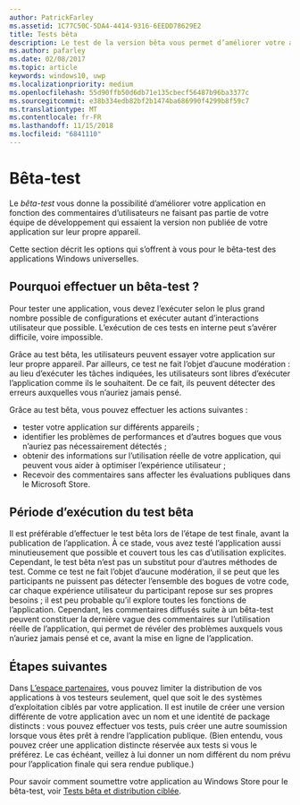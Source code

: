 ```yaml
---
author: PatrickFarley
ms.assetid: 1C77C50C-5DA4-4414-9316-6EEDD78629E2
title: Tests bêta
description: Le test de la version bêta vous permet d’améliorer votre application en fonction des commentaires des personnes ne faisant pas partie de votre équipe de développement d’applications, qui essaient votre application non publiée sur leur propre appareil.
ms.author: pafarley
ms.date: 02/08/2017
ms.topic: article
keywords: windows10, uwp
ms.localizationpriority: medium
ms.openlocfilehash: 55d90ffb50d6db71e135cbecf56487b96ba3377c
ms.sourcegitcommit: e38b334edb82bf2b1474ba686990f4299b8f59c7
ms.translationtype: MT
ms.contentlocale: fr-FR
ms.lasthandoff: 11/15/2018
ms.locfileid: "6841110"
---
```

# <a name="beta-testing"></a>Bêta-test



Le *bêta-test* vous donne la possibilité d’améliorer votre application en fonction des commentaires d’utilisateurs ne faisant pas partie de votre équipe de développement qui essaient la version non publiée de votre application sur leur propre appareil.

Cette section décrit les options qui s’offrent à vous pour le bêta-test des applications Windows universelles.

## <a name="why-beta-test"></a>Pourquoi effectuer un bêta-test ?

Pour tester une application, vous devez l’exécuter selon le plus grand nombre possible de configurations et exécuter autant d’interactions utilisateur que possible. L’exécution de ces tests en interne peut s’avérer difficile, voire impossible.

Grâce au test bêta, les utilisateurs peuvent essayer votre application sur leur propre appareil. Par ailleurs, ce test ne fait l’objet d’aucune modération : au lieu d’exécuter les tâches indiquées, les utilisateurs sont libres d’exécuter l’application comme ils le souhaitent. De ce fait, ils peuvent détecter des erreurs auxquelles vous n’auriez jamais pensé.

Grâce au test bêta, vous pouvez effectuer les actions suivantes :

-   tester votre application sur différents appareils ;
-   identifier les problèmes de performances et d’autres bogues que vous n’auriez pas nécessairement détectés ;
-   obtenir des informations sur l’utilisation réelle de votre application, qui peuvent vous aider à optimiser l’expérience utilisateur ;
-   Recevoir des commentaires sans affecter les évaluations publiques dans le Microsoft Store.

## <a name="when-to-beta-test"></a>Période d’exécution du test bêta

Il est préférable d’effectuer le test bêta lors de l’étape de test finale, avant la publication de l’application. À ce stade, vous avez testé l’application aussi minutieusement que possible et couvert tous les cas d’utilisation explicites. Cependant, le test bêta n’est pas un substitut pour d’autres méthodes de test. Comme ce test ne fait l’objet d’aucune modération, il se peut que les participants ne puissent pas détecter l’ensemble des bogues de votre code, car chaque expérience utilisateur du participant repose sur ses propres besoins ; il est peu probable qu’il explore toutes les fonctions de l’application. Cependant, les commentaires diffusés suite à un bêta-test peuvent constituer la dernière vague des commentaires sur l’utilisation réelle de l’application, qui permet de révéler des problèmes auxquels vous n’auriez jamais pensé et ce, avant la mise en ligne de l’application.

## <a name="next-steps"></a>Étapes suivantes

Dans [L’espace partenaires](https://partner.microsoft.com/dashboard), vous pouvez limiter la distribution de vos applications à vos testeurs seulement, quel que soit le des systèmes d’exploitation ciblés par votre application. Il est inutile de créer une version différente de votre application avec un nom et une identité de package distincts : vous pouvez effectuer vos tests, puis créer une autre soumission lorsque vous êtes prêt à rendre l’application publique. (Bien entendu, vous pouvez créer une application distincte réservée aux tests si vous le préférez. Le cas échéant, veillez à lui donner un nom différent du nom prévu pour l’application finale qui sera rendue publique.)

Pour savoir comment soumettre votre application au Windows Store pour le bêta-test, voir [Tests bêta et distribution ciblée](../publish/beta-testing-and-targeted-distribution.md).

 

 




